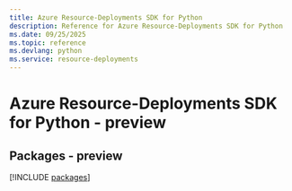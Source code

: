 ```yaml
---
title: Azure Resource-Deployments SDK for Python
description: Reference for Azure Resource-Deployments SDK for Python
ms.date: 09/25/2025
ms.topic: reference
ms.devlang: python
ms.service: resource-deployments
---
```

# Azure Resource-Deployments SDK for Python - preview
## Packages - preview
[!INCLUDE [packages](resource-deployments-index.md)]